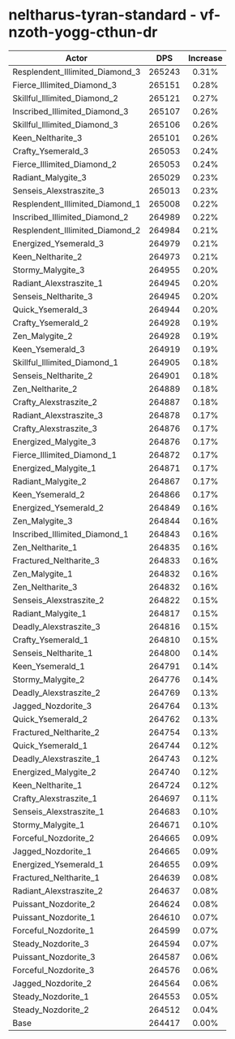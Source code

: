 # neltharus-tyran-standard - vf-nzoth-yogg-cthun-dr
| Actor | DPS | Increase |
|---|:---:|:---:|
|Resplendent_Illimited_Diamond_3|265243|0.31%|
|Fierce_Illimited_Diamond_3|265151|0.28%|
|Skillful_Illimited_Diamond_2|265121|0.27%|
|Inscribed_Illimited_Diamond_3|265107|0.26%|
|Skillful_Illimited_Diamond_3|265106|0.26%|
|Keen_Neltharite_3|265101|0.26%|
|Crafty_Ysemerald_3|265053|0.24%|
|Fierce_Illimited_Diamond_2|265053|0.24%|
|Radiant_Malygite_3|265029|0.23%|
|Senseis_Alexstraszite_3|265013|0.23%|
|Resplendent_Illimited_Diamond_1|265008|0.22%|
|Inscribed_Illimited_Diamond_2|264989|0.22%|
|Resplendent_Illimited_Diamond_2|264984|0.21%|
|Energized_Ysemerald_3|264979|0.21%|
|Keen_Neltharite_2|264973|0.21%|
|Stormy_Malygite_3|264955|0.20%|
|Radiant_Alexstraszite_1|264945|0.20%|
|Senseis_Neltharite_3|264945|0.20%|
|Quick_Ysemerald_3|264944|0.20%|
|Crafty_Ysemerald_2|264928|0.19%|
|Zen_Malygite_2|264928|0.19%|
|Keen_Ysemerald_3|264919|0.19%|
|Skillful_Illimited_Diamond_1|264905|0.18%|
|Senseis_Neltharite_2|264901|0.18%|
|Zen_Neltharite_2|264889|0.18%|
|Crafty_Alexstraszite_2|264887|0.18%|
|Radiant_Alexstraszite_3|264878|0.17%|
|Crafty_Alexstraszite_3|264876|0.17%|
|Energized_Malygite_3|264876|0.17%|
|Fierce_Illimited_Diamond_1|264872|0.17%|
|Energized_Malygite_1|264871|0.17%|
|Radiant_Malygite_2|264867|0.17%|
|Keen_Ysemerald_2|264866|0.17%|
|Energized_Ysemerald_2|264849|0.16%|
|Zen_Malygite_3|264844|0.16%|
|Inscribed_Illimited_Diamond_1|264843|0.16%|
|Zen_Neltharite_1|264835|0.16%|
|Fractured_Neltharite_3|264833|0.16%|
|Zen_Malygite_1|264832|0.16%|
|Zen_Neltharite_3|264832|0.16%|
|Senseis_Alexstraszite_2|264822|0.15%|
|Radiant_Malygite_1|264817|0.15%|
|Deadly_Alexstraszite_3|264816|0.15%|
|Crafty_Ysemerald_1|264810|0.15%|
|Senseis_Neltharite_1|264800|0.14%|
|Keen_Ysemerald_1|264791|0.14%|
|Stormy_Malygite_2|264776|0.14%|
|Deadly_Alexstraszite_2|264769|0.13%|
|Jagged_Nozdorite_3|264764|0.13%|
|Quick_Ysemerald_2|264762|0.13%|
|Fractured_Neltharite_2|264754|0.13%|
|Quick_Ysemerald_1|264744|0.12%|
|Deadly_Alexstraszite_1|264743|0.12%|
|Energized_Malygite_2|264740|0.12%|
|Keen_Neltharite_1|264724|0.12%|
|Crafty_Alexstraszite_1|264697|0.11%|
|Senseis_Alexstraszite_1|264683|0.10%|
|Stormy_Malygite_1|264671|0.10%|
|Forceful_Nozdorite_2|264665|0.09%|
|Jagged_Nozdorite_1|264665|0.09%|
|Energized_Ysemerald_1|264655|0.09%|
|Fractured_Neltharite_1|264639|0.08%|
|Radiant_Alexstraszite_2|264637|0.08%|
|Puissant_Nozdorite_2|264624|0.08%|
|Puissant_Nozdorite_1|264610|0.07%|
|Forceful_Nozdorite_1|264599|0.07%|
|Steady_Nozdorite_3|264594|0.07%|
|Puissant_Nozdorite_3|264587|0.06%|
|Forceful_Nozdorite_3|264576|0.06%|
|Jagged_Nozdorite_2|264564|0.06%|
|Steady_Nozdorite_1|264553|0.05%|
|Steady_Nozdorite_2|264512|0.04%|
|Base|264417|0.00%|
